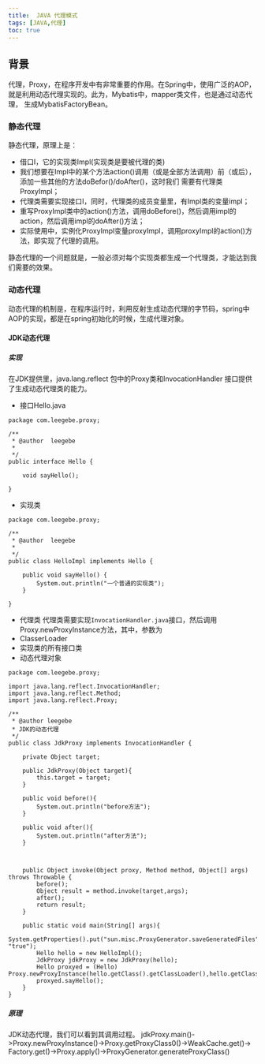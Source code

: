```yaml
---
title:  JAVA 代理模式
tags: [JAVA,代理]
toc: true
---
```

## 背景
代理，Proxy，在程序开发中有非常重要的作用。在Spring中，使用广泛的AOP，就是利用动态代理实现的。此为，Mybatis中，mapper类文件，也是通过动态代理，
生成MybatisFactoryBean。

### 静态代理
静态代理，原理上是：
- 借口I，它的实现类Impl(实现类是要被代理的类)
- 我们想要在Impl中的某个方法action()调用（或是全部方法调用）前（或后），添加一些其他的方法doBefor()/doAfter()，这时我们
需要有代理类ProxyImpl；
- 代理类需要实现接口I，同时，代理类的成员变量里，有Impl类的变量impl；
- 重写ProxyImpl类中的action()方法，调用doBefore()，然后调用impl的action，然后调用impl的doAfter()方法；
- 实际使用中，实例化ProxyImpl变量proxyImpl，调用proxyImpl的action()方法，即实现了代理的调用。

静态代理的一个问题就是，一般必须对每个实现类都生成一个代理类，才能达到我们需要的效果。

### 动态代理

动态代理的机制是，在程序运行时，利用反射生成动态代理的字节码，spring中AOP的实现，都是在spring初始化的时候，生成代理对象。

#### JDK动态代理

##### 实现
在JDK提供里，java.lang.reflect 包中的Proxy类和InvocationHandler 接口提供了生成动态代理类的能力。

- 接口Hello.java
```
package com.leegebe.proxy;

/**
 * @author  leegebe
 *
 */
public interface Hello {

    void sayHello();

}
```

- 实现类
```
package com.leegebe.proxy;

/**
 * @author  leegebe
 *
 */
public class HelloImpl implements Hello {

    public void sayHello() {
        System.out.println("一个普通的实现类");
    }

}
```

- 代理类
代理类需要实现`InvocationHandler.java`接口，然后调用Proxy.newProxyInstance方法，其中，参数为
- ClasserLoader
- 实现类的所有接口类
- 动态代理对象
```
package com.leegebe.proxy;

import java.lang.reflect.InvocationHandler;
import java.lang.reflect.Method;
import java.lang.reflect.Proxy;

/**
 * @author leegebe
 * JDK的动态代理
 */
public class JdkProxy implements InvocationHandler {

    private Object target;

    public JdkProxy(Object target){
        this.target = target;
    }

    public void before(){
        System.out.println("before方法");
    }

    public void after(){
        System.out.println("after方法");
    }



    public Object invoke(Object proxy, Method method, Object[] args) throws Throwable {
        before();
        Object result = method.invoke(target,args);
        after();
        return result;
    }

    public static void main(String[] args){
        System.getProperties().put("sun.misc.ProxyGenerator.saveGeneratedFiles", "true");
        Hello hello = new HelloImpl();
        JdkProxy jdkProxy = new JdkProxy(hello);
        Hello proxyed = (Hello) Proxy.newProxyInstance(hello.getClass().getClassLoader(),hello.getClass().getInterfaces(),jdkProxy);
        proxyed.sayHello();
    }
}

```

##### 原理
JDK动态代理，我们可以看到其调用过程。
jdkProxy.main()->Proxy.newProxyInstance()->Proxy.getProxyClass0()->WeakCache.get()->
Factory.get()->Proxy.apply()->ProxyGenerator.generateProxyClass()